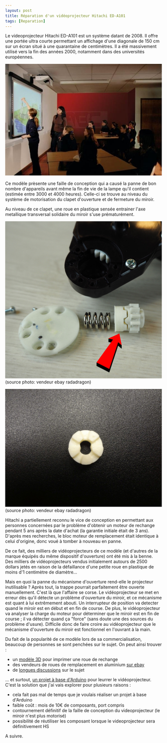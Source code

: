```yaml
---
layout: post
title: Réparation d'un vidéoprojecteur Hitachi ED-A101
tags: [Reparation]
---
```


Le videoprojecteur Hitachi ED-A101 est un système datant de 2008. Il offre une portée ultra courte permettant un affichage d'une diagonale de 150 cm sur un écran situé à une quarantaine de centimètres. Il a été massivement utilisé vers la fin des années 2000, notamment dans des universités européennes.

![Hitachi ED-A101](/images/hitachi-ed-a101.jpg "Hitachi ED-A101")

Ce modèle prèsente une faille de conception qui a causé la panne de bon nombre d'appareils avant même la fin de vie de la lampe qu'il contient (estimée entre 3000 et 4000 heures). Celle-ci se trouve au niveau du système de motorisation du clapet d'ouverture et de fermeture du miroir.

Au niveau de ce clapet, une roue en plastique sensée entrainer l'axe metallique transversal solidaire du miroir s'use prématurément.

![Hitachi ED-A101 roue](/images/hitachi-ed-a101-gear.jpg "Hitachi ED-A101 roue")
(source photo: vendeur ebay radadragon)

![Hitachi ED-A101 roue](/images/hitachi-ed-a101-gear2.jpg "Hitachi ED-A101 roue")
(source photo: vendeur ebay radadragon)

Hitachi a partiellement reconnu le vice de conception en permettant aux personnes concernées par le problème d'obtenir un moteur de rechange pendant 5 ans après la date d'achat (la garantie initiale était de 3 ans). D'après mes recherches, le bloc moteur de remplacement était identique à celui d'origine, donc voué à tomber à nouveau en panne.

De ce fait, des milliers de vidéoprojecteurs de ce modèle (et d'autres de la marque équipés du même dispositif d'ouverture) ont été mis à la benne. Des milliers de vidéoprojecteurs vendus initialement autours de 2500 dollars jetés en raison de la défaillance d'une petite roue en plastique de moins d'1 centimètre de diamètre...

Mais en quoi la panne du mécanisme d'ouverture rend-elle le projecteur inutilisable ? Après tout, la trappe pourrait parfaitement être ouverte manuellement. C'est là que l'affaire se corse. Le vidéoprojecteur se met en erreur dès qu'il détecte un problème d'ouverture du miroir, et ce mécanisme est quant à lui extrêmement abouti. Un interrupteur de position va detecter quand le miroir est en début et en fin de course. De plus, le vidéoprojecteur va analyser la charge du moteur pour déterminer que le miroir est en fin de course ; il va détecter quand ça "force" (sans doute une des sources du problème d'usure). Difficile donc de faire croire au vidéoprojecteur que le mécanisme d'ouverture du miroir est fonctionnel en l'ouvrant à la main.

Du fait de la popularité de ce modèle lors de sa commercialisation, beaucoup de personnes se sont penchées sur le sujet. On peut ainsi trouver :
- un [modèle 3D](https://www.thingiverse.com/thing:888215/) pour imprimer une roue de rechange
- des vendeurs de roues de remplacement en aluminium [sur ebay](https://www.ebay.fr/itm/HITACHI-GP00911-GP00912-GP00913-NOT-WHOLE-Mirror-Motor-1x-One-Gear-Repair-Kit/173464212702)
- de [longues discussions](http://www.edugeek.net/forums/av-multimedia-related/83771-hitachi-ed-a100-lens-door-error-door-wont-close.html) sur le sujet

... et surtout, [un projet à base d'Arduino](http://www.edugeek.net/forums/av-multimedia-related/83771-hitachi-ed-a100-lens-door-error-door-wont-close.html) pour leurrer le vidéoprojecteur. C'est la solution que j'ai vais explorer pour plusieurs raisons :

- cela fait pas mal de temps que je voulais réaliser un projet à base d'Arduino
- faible coût : mois de 10€ de composants, port compris
- contournement définitif de la faille de conception du videoprojecteur (le miroir n'est plus motorisé)
- possibilité de réutiliser les composant lorsque le videoprojecteur sera définitivement HS

A suivre.

